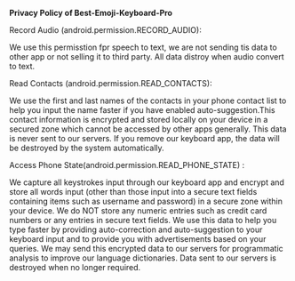 <b>Privacy Policy of Best-Emoji-Keyboard-Pro</b>

Record Audio (android.permission.RECORD_AUDIO):

We use this permisstion fpr speech to text, we are not sending tis data to other app or not selling it to third party. All data distroy when audio convert to text.

Read Contacts (android.permission.READ_CONTACTS):

We use the first and last names of the contacts in your phone contact list to help you input the name faster if you have enabled auto-suggestion.This contact information is encrypted and stored locally on your device in a secured zone which cannot be accessed by other apps generally. This data is never sent to our servers. If you remove our keyboard app, the data will be destroyed by the system automatically.

Access Phone State(android.permission.READ_PHONE_STATE) :

We capture all keystrokes input through our keyboard app and encrypt and store all words input (other than those input into a secure text fields containing items such as username and password) in a secure zone within your device. We do NOT store any numeric entries such as credit card numbers or any entries in secure text fields. We use this data to help you type faster by providing auto-correction and auto-suggestion to your keyboard input and to provide you with advertisements based on your queries. We may send this encrypted data to our servers for programmatic analysis to improve our language dictionaries. Data sent to our servers is destroyed when no longer required.

